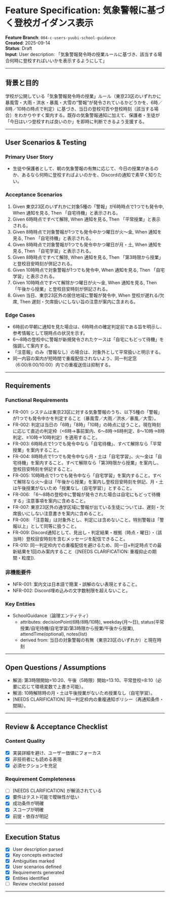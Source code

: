 # Feature Specification: 気象警報に基づく登校ガイダンス表示

**Feature Branch**: `004-c-users-yuubi-school-guidance`  
**Created**: 2025-09-14  
**Status**: Draft  
**Input**: User description: 「気象警報発令時の授業ルールに基づき、該当する場合何時に登校すればいいかを表示するようにして」

---

## 背景と目的
学校が公開している「気象警報発令時の授業」ルール（東京23区のいずれかに暴風雪・大雨・洪水・暴風・大雪の“警報”が発令されているかどうかを、6時／8時／10時の時点で判定）に基づき、当日の登校可否や登校時刻（該当する場合）をわかりやすく案内する。既存の気象警報通知に加えて、保護者・生徒が「今日はいつ登校すれば良いのか」を即時に判断できるよう支援する。

---

## User Scenarios & Testing

### Primary User Story
- 生徒や保護者として、朝の気象警報の有無に応じて、今日の授業があるのか、あるなら何時に登校すればよいのかを、Discordの通知で素早く知りたい。

### Acceptance Scenarios
1. Given 東京23区のいずれかに対象5種の「警報」が6時時点で1つでも発令中, When 通知を見る, Then 「自宅待機」と表示される。
2. Given 6時時点ですべて解除, When 通知を見る, Then 「平常授業」と表示される。
3. Given 8時時点で対象警報が1つでも発令中かつ曜日が火〜金, When 通知を見る, Then 「自宅待機」と表示される。
4. Given 8時時点で対象警報が1つでも発令中かつ曜日が月・土, When 通知を見る, Then 「自宅学習」と表示される。
5. Given 8時時点ですべて解除, When 通知を見る, Then 「第3時限から授業」と登校目安時刻が併記される。
6. Given 10時時点で対象警報が1つでも発令中, When 通知を見る, Then 「自宅学習」と表示される。
7. Given 10時時点ですべて解除かつ曜日が火〜金, When 通知を見る, Then 「午後から授業」と登校目安時刻が併記される。
8. Given 当日、東京23区外の居住地域に警報が発令中, When 登校が遅れる/欠席, Then 遅刻・欠席扱いにしない旨の注意が案内に含まれる。

### Edge Cases
- 6時前の早朝に通知を見た場合は、6時時点の確定判定前である旨を明示し、参考情報として現時点の状況を示す。
- 6〜8時の登校中に警報が新規発令されたケースは「自宅にもどって待機」を強調して案内する。
- 「注意報」のみ（警報なし）の場合は、対象外として平常扱いと明示する。
- 同一内容の案内が短時間で重複配信されないよう、同一判定窓（6:00/8:00/10:00）内での重複送信は抑制する。

---

## Requirements

### Functional Requirements
- FR-001: システムは東京23区に対する気象警報のうち、以下5種の「警報」が1つでも発令中かを判定すること（暴風雪／大雨／洪水／暴風／大雪）。
- FR-002: 判定は当日の「6時」「8時」「10時」の時点に従うこと。現在時刻に応じて直近の判定枠（<6時→事前案内、6〜8時→6時判定、8〜10時→8時判定、≥10時→10時判定）を適用すること。
- FR-003: 6時時点で1つでも発令中なら「自宅待機」、すべて解除なら「平常授業」を案内すること。
- FR-004: 8時時点で1つでも発令中なら月・土は「自宅学習」、火〜金は「自宅待機」を案内すること。すべて解除なら「第3時限から授業」を案内し、登校目安時刻を併記すること。
- FR-005: 10時時点で1つでも発令中なら「自宅学習」を案内すること。すべて解除なら火〜金は「午後から授業」を案内し登校目安時刻を併記、月・土は午後授業がないため「授業なし（自宅学習）」とすること。
- FR-006: 「6〜8時の登校中に警報が発令された場合は自宅にもどって待機する」注意事項を案内に含めること。
- FR-007: 東京23区外の通学区域に警報が出ている生徒については、遅刻・欠席扱いにしない注意書きを案内に含めること。
- FR-008: 「注意報」は対象外とし、判定には含めないこと。特別警報は「警報以上」として同等に扱うこと。
- FR-009: Discord通知として、見出し・判定結果・根拠（時点・曜日）・（該当時）登校目安時刻を含むメッセージを配信できること。
- FR-010: 同一判定枠内での重複配信を避けるため、同一日×判定時点での最新結果を1回のみ案内すること（[NEEDS CLARIFICATION: 重複抑止の期間・粒度]).

### 非機能要件
- NFR-001: 案内文は日本語で簡潔・誤解のない表現とすること。
- NFR-002: Discord埋め込みの文字数制限を超えないこと。

### Key Entities
- SchoolGuidance（論理エンティティ）
  - attributes: decisionPoint(6時/8時/10時), weekday(月〜日), status(平常授業/自宅待機/自宅学習/第3時限から授業/午後から授業), attendTime(optional), notes(list)
  - derived from: 当日の対象警報の有無（東京23区のいずれか）と現在時刻

---

## Open Questions / Assumptions
- 解消: 第3時限開始=10:20、午後（5時限）開始=13:10、平常登校=8:10（必要に応じて環境変数で上書き可能）。
- 解消: 10時解除時の月・土は午後授業がないため授業なし（自宅学習）。
- [NEEDS CLARIFICATION] 同一判定枠内の重複通知ポリシー（再通知条件・間隔）。

---

## Review & Acceptance Checklist

### Content Quality
- [x] 実装詳細を避け、ユーザー価値にフォーカス
- [x] 非技術者にも読める表現
- [x] 必須セクションを充足

### Requirement Completeness
- [ ] [NEEDS CLARIFICATION] が解消されている
- [x] 要件はテスト可能で曖昧性が低い
- [x] 成功条件が明確
- [x] スコープが明確
- [x] 前提・依存が明記

---

## Execution Status

- [x] User description parsed
- [x] Key concepts extracted
- [x] Ambiguities marked
- [x] User scenarios defined
- [x] Requirements generated
- [x] Entities identified
- [ ] Review checklist passed

---
